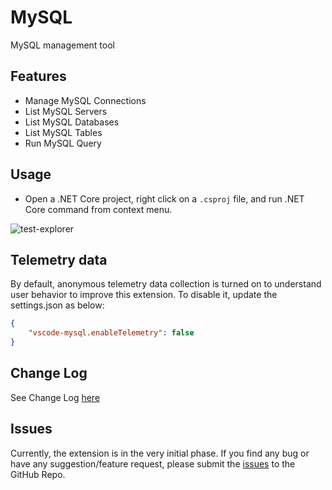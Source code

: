 # MySQL

MySQL management tool

## Features

* Manage MySQL Connections
* List MySQL Servers
* List MySQL Databases
* List MySQL Tables
* Run MySQL Query

## Usage

* Open a .NET Core project, right click on a `.csproj` file, and run .NET Core command from context menu.

![test-explorer](images/usage.png)

## Telemetry data

By default, anonymous telemetry data collection is turned on to understand user behavior to improve this extension. To disable it, update the settings.json as below:
```json
{
    "vscode-mysql.enableTelemetry": false
}
```

## Change Log

See Change Log [here](CHANGELOG.md)

## Issues

Currently, the extension is in the very initial phase. If you find any bug or have any suggestion/feature request, please submit the [issues](https://github.com/formulahendry/vscode-mysql/issues) to the GitHub Repo.
